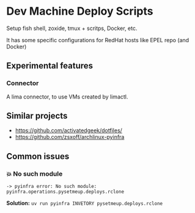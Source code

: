 # Dev Machine Deploy Scripts

Setup fish shell, zoxide, tmux + scritps, Docker, etc.

It has some specific configurations for RedHat hosts like EPEL repo (and Docker)

## Experimental features

### Connector

A lima connector, to use VMs created by limactl.

## Similar projects

- https://github.com/activatedgeek/dotfiles/
- https://github.com/zsxoff/archlinux-pyinfra


## Common issues


### 💥 No such module 

```console
-> pyinfra error: No such module: pyinfra.operations.pysetmeup.deploys.rclone
```

**Solution:** `uv run pyinfra INVETORY pysetmeup.deploys.rclone`

